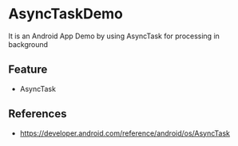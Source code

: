# AsyncTaskDemo
It is an Android App Demo by using AsyncTask for processing in background

## Feature
- AsyncTask

## References
- https://developer.android.com/reference/android/os/AsyncTask